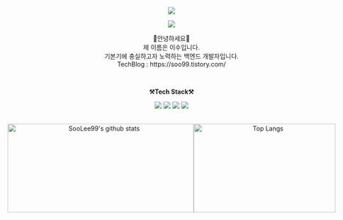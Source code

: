 <p align="center">
  <img src="https://capsule-render.vercel.app/api?type=waving&color=auto&height=300&section=header&text=Welcome&fontSize=90&animation=fadeIn&fontAlignY=38&desc=SooLee99's%20GitHub%20Profile&descAlignY=51&descAlign=62">
</p>

<p align="center">
   <a href="https://hits.seeyoufarm.com"> 
     <img src="https://hits.seeyoufarm.com/api/count/incr/badge.svg?url=https%3A%2F%2Fgithub.com%2FSooLee99%2Fhit-counter&count_bg=%2379C83D&title_bg=%23555555&icon=&icon_color=%23E7E7E7&title=hits&edge_flat=false"/>
   </a>
</p>

<p align="center">
  👐안녕하세요👐<br>
  제 이름은 이수입니다.<br> 
  기본기에 충실하고자 노력하는 백엔드 개발자입니다.<br>
  TechBlog : https://soo99.tistory.com/
</p>

<br>

<p align="center">
  <strong>⚒️Tech Stack⚒️</strong><br>
</p>

<p align="center">
  <img src="https://img.shields.io/badge/JAVA-007396?style=for-the-badge&logo=java&logoColor=white"> 
  <img src="https://img.shields.io/badge/SpringBoot-6DB33F?style=for-the-badge&logo=SpringBoot&logoColor=white">
  <img src="https://img.shields.io/badge/mysql-4479A1?style=for-the-badge&logo=mysql&logoColor=white">
  <img src="https://img.shields.io/badge/AWS-232F3E?style=for-the-badge&logo=Amazon AWS&logoColor=white"> 
</p>

<br>

<div align="center" style="display: flex; flex-direction: row; justify-content: center;">

  <img src="https://github-readme-stats.vercel.app/api?username=SooLee99&show_icons=true" alt="SooLee99's github stats" style="width: 420px; height: 200px;" />

  <img src="https://github-readme-stats.vercel.app/api/top-langs/?username=bestinwoo&layout=compact" alt="Top Langs" style="width: 320px; height: 200px;" />

</div>



